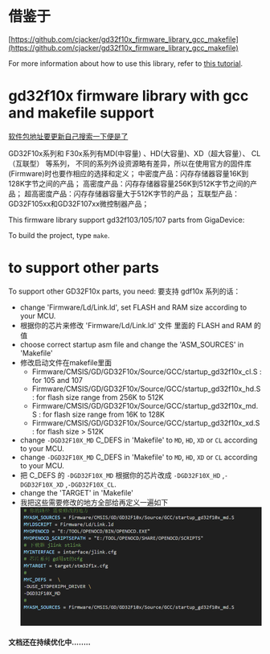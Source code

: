 # 借鉴于
[https://github.com/cjacker/gd32f10x_firmware_library_gcc_makefile](https://github.com/cjacker/gd32f10x_firmware_library_gcc_makefile)

For more information about how to use this library, refer to [this tutorial](https://github.com/cjacker/opensource-toolchain-stm32).

# gd32f10x firmware library with gcc and makefile support

[软件包地址要更新自己搜索一下便是了](https://www.gd32mcu.com/cn/download?kw=GD32F10x&lan=cn)

GD32F10x系列和 F30x系列有MD(中容量) 、HD(大容量)、XD（超大容量）、 CL（互联型） 等系列，
不同的系列外设资源略有差异，所以在使用官方的固件库(Firmware)时也要作相应的选择和定义；
中密度产品：闪存存储器容量16K到128K字节之间的产品；
高密度产品：闪存存储器容量256K到512K字节之间的产品；
超高密度产品：闪存存储器容量大于512K字节的产品；
互联型产品：GD32F105xx和GD32F107xx微控制器产品；

This firmware library support gd32f103/105/107 parts from GigaDevice:

To build the project, type `make`.


# to support other parts
To support other GD32F10x parts, you need:
要支持 gdf10x 系列的话：

- change 'Firmware/Ld/Link.ld', set FLASH and RAM size according to your MCU.
- 根据你的芯片来修改  'Firmware/Ld/Link.ld' 文件 里面的  FLASH and RAM 的值
- choose correct startup asm file and change the 'ASM_SOURCES' in 'Makefile'
- 修改启动文件在makefile里面
  + Firmware/CMSIS/GD/GD32F10x/Source/GCC/startup_gd32f10x_cl.S : for 105 and 107
  + Firmware/CMSIS/GD/GD32F10x/Source/GCC/startup_gd32f10x_hd.S : for flash size range from 256K to 512K
  + Firmware/CMSIS/GD/GD32F10x/Source/GCC/startup_gd32f10x_md.S : for flash size range from 16K to 128K 
  + Firmware/CMSIS/GD/GD32F10x/Source/GCC/startup_gd32f10x_xd.S : for flash size > 512K
- change `-DGD32F10X_MD` C_DEFS in 'Makefile' to `MD`, `HD`, `XD` or `CL` according to your MCU.
- change `-DGD32F10X_MD` C_DEFS in 'Makefile' to `MD`, `HD`, `XD` or `CL` according to your MCU.
- 把 C_DEFS 的 `-DGD32F10X_MD` 根据你的芯片改成 `-DGD32F10X_HD` ,`-DGD32F10X_XD` ,`-DGD32F10X_CL`.
- change the 'TARGET' in 'Makefile'
- 我把这些需要修改的地方全部给再定义一遍如下 
![alt text](PIC/image.png)

#### 文档还在持续优化中........


